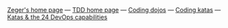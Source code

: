 [Zeger's home page](https://www.hendrikse.name/) &mdash;
[TDD home page](https://www.hendrikse.name/tdd/) &mdash; 
[Coding dojos](dojo.html) &mdash; [Coding katas](katas.html) &mdash; [Katas &amp; the 24 DevOps capabilities](katas_capabilities.html)
